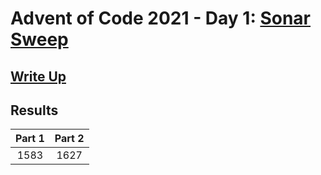 # Advent of Code 2021 - Day 1: [Sonar Sweep](https://adventofcode.com/2021/day/1)

## [Write Up](https://github.com/CodingAP/advent-of-code/blob/main/writeups/2021/day1_writeup.md)
## Results
| Part 1 | Part 2 | 
|:---:|:---:|
| 1583 | 1627 |